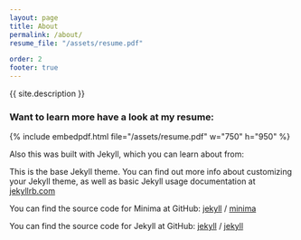 ```yaml
---
layout: page
title: About
permalink: /about/
resume_file: "/assets/resume.pdf"

order: 2
footer: true
---
```


{{ site.description }}

### Want to learn more have a look at my resume:

{% include embedpdf.html file="/assets/resume.pdf" w="750" h="950" %}

Also this was built with Jekyll, which you can learn about from:

This is the base Jekyll theme. You can find out more info about customizing your Jekyll theme, as well as basic Jekyll usage documentation at [jekyllrb.com](https://jekyllrb.com/)

You can find the source code for Minima at GitHub:
[jekyll][jekyll-organization] /
[minima](https://github.com/jekyll/minima)

You can find the source code for Jekyll at GitHub:
[jekyll][jekyll-organization] /
[jekyll](https://github.com/jekyll/jekyll)


[jekyll-organization]: https://github.com/jekyll
